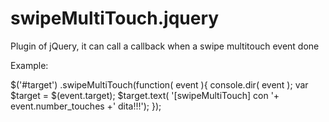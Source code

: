 swipeMultiTouch.jquery
======================

Plugin of jQuery, it can call a callback when a swipe multitouch event done

Example:

$('#target')
	  .swipeMultiTouch(function( event ){
  		console.dir( event );
  		var $target = $(event.target);
  		$target.text( '[swipeMultiTouch] con '+ event.number_touches +' dita!!!');
	  });
